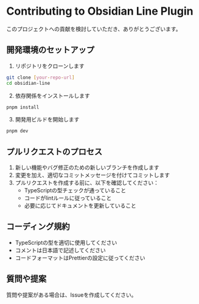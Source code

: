 # Contributing to Obsidian Line Plugin

このプロジェクトへの貢献を検討していただき、ありがとうございます。

## 開発環境のセットアップ

1. リポジトリをクローンします
```bash
git clone [your-repo-url]
cd obsidian-line
```

2. 依存関係をインストールします
```bash
pnpm install
```

3. 開発用ビルドを開始します
```bash
pnpm dev
```

## プルリクエストのプロセス

1. 新しい機能やバグ修正のための新しいブランチを作成します
2. 変更を加え、適切なコミットメッセージを付けてコミットします
3. プルリクエストを作成する前に、以下を確認してください：
   - TypeScriptの型チェックが通っていること
   - コードがlintルールに従っていること
   - 必要に応じてドキュメントを更新していること

## コーディング規約

- TypeScriptの型を適切に使用してください
- コメントは日本語で記述してください
- コードフォーマットはPrettierの設定に従ってください

## 質問や提案

質問や提案がある場合は、Issueを作成してください。 